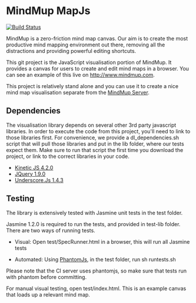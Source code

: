 MindMup MapJs
=============

[![Build Status](https://api.travis-ci.org/mindmup/mapjs.png)](http://travis-ci.org/mindmup/mapjs)

MindMup is a zero-friction mind map canvas. Our aim is to create the most productive mind mapping environment out there, removing
all the distractions and providing powerful editing shortcuts. 

This git project is the JavaScript visualisation portion of MindMup. It provides a canvas for users to create and edit
mind maps in a browser. You can see an example of this live on http://www.mindmup.com.

This project is relatively stand alone and you can use it to create a nice mind map visualisation separate from the 
[MindMup Server](http://github.com/mindmup/mindmup).


Dependencies
------------

The visualisation library depends on several other 3rd party javascript libraries. In order to execute the code from this project, you'll need
to link to those libraries first. For convenience, we provide a dl_dependencies.sh script that will pull those libraries and put in the lib folder,
where our tests expect them. Make sure to run that script the first time you download the project, or link to the correct libraries in your code.

- [Kinetic JS 4.2.0](http://kineticjs.com/)
- [JQuery 1.9.0](http://jquery.com/)
- [Underscore.Js 1.4.3](http://underscorejs.org/)

Testing
-------

The library is extensively tested with Jasmine unit tests in the test folder. 

Jasmine 1.2.0 is required to run the tests, and provided in test-lib folder. There are two ways of running tests.

- Visual: Open test/SpecRunner.html in a browser, this will run all Jasmine tests

- Automated: Using [PhantomJs](phantomjs.org), in the test folder, run
      sh runtests.sh

Please note that the CI server uses phantomjs, so make sure that tests run with phantom before committing. 
    
For manual visual testing, open test/index.html. This is an example canvas that loads up a relevant mind map.

